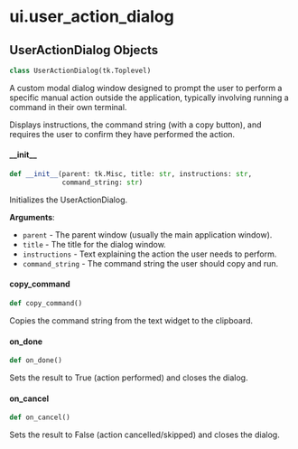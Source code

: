 <a id="ui.user_action_dialog"></a>

# ui.user\_action\_dialog

<a id="ui.user_action_dialog.UserActionDialog"></a>

## UserActionDialog Objects

```python
class UserActionDialog(tk.Toplevel)
```

A custom modal dialog window designed to prompt the user to perform
a specific manual action outside the application, typically involving
running a command in their own terminal.

Displays instructions, the command string (with a copy button),
and requires the user to confirm they have performed the action.

<a id="ui.user_action_dialog.UserActionDialog.__init__"></a>

#### \_\_init\_\_

```python
def __init__(parent: tk.Misc, title: str, instructions: str,
             command_string: str)
```

Initializes the UserActionDialog.

**Arguments**:

- `parent` - The parent window (usually the main application window).
- `title` - The title for the dialog window.
- `instructions` - Text explaining the action the user needs to perform.
- `command_string` - The command string the user should copy and run.

<a id="ui.user_action_dialog.UserActionDialog.copy_command"></a>

#### copy\_command

```python
def copy_command()
```

Copies the command string from the text widget to the clipboard.

<a id="ui.user_action_dialog.UserActionDialog.on_done"></a>

#### on\_done

```python
def on_done()
```

Sets the result to True (action performed) and closes the dialog.

<a id="ui.user_action_dialog.UserActionDialog.on_cancel"></a>

#### on\_cancel

```python
def on_cancel()
```

Sets the result to False (action cancelled/skipped) and closes the dialog.

